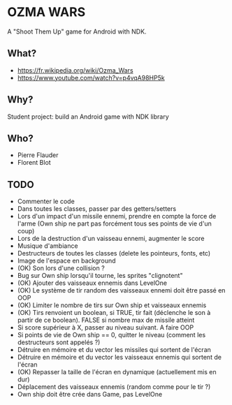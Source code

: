 # OZMA WARS #

A "Shoot Them Up" game for Android with NDK.

## What? ##

* https://fr.wikipedia.org/wiki/Ozma_Wars
* https://www.youtube.com/watch?v=p4vqA98HP5k

## Why? ##

Student project: build an Android game with NDK library

## Who? ##

* Pierre Flauder
* Florent Blot

## TODO ##

* Commenter le code
* Dans toutes les classes, passer par des getters/setters
* Lors d'un impact d'un missile ennemi, prendre en compte la force de l'arme (Own ship ne part pas forcément tous ses points de vie d'un coup)
* Lors de la destruction d'un vaisseau ennemi, augmenter le score
* Musique d'ambiance
* Destructeurs de toutes les classes (delete les pointeurs, fonts, etc)
* Image de l'espace en background
* (OK) Son lors d'une collision ?
* Bug sur Own ship lorsqu'il tourne, les sprites "clignotent"
* (OK) Ajouter des vaisseaux ennemis dans LevelOne
* (OK) Le système de tir random des vaisseaux ennemi doit être passé en OOP
* (OK) Limiter le nombre de tirs sur Own ship et vaisseaux ennemis
* (OK) Tirs renvoient un boolean, si TRUE, tir fait (déclenche le son à partir de ce boolean). FALSE si nombre max de missile atteint
* Si score supérieur à X, passer au niveau suivant. A faire OOP
* Si points de vie de Own ship == 0, quitter le niveau (comment les destructeurs sont appelés ?)
* Détruire en mémoire et du vector les missiles qui sortent de l'écran
* Détruire en mémoire et du vector les vaisseaux ennemis qui sortent de l'écran
* (OK) Repasser la taille de l'écran en dynamique (actuellement mis en dur)
* Déplacement des vaisseaux ennemis (random comme pour le tir ?)
* Own ship doit être crée dans Game, pas LevelOne
